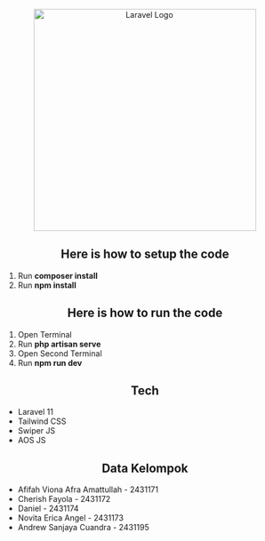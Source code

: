 <p align="center"><a href="https://laravel.com" target="_blank"><img src="https://raw.githubusercontent.com/laravel/art/master/logo-lockup/5%20SVG/2%20CMYK/1%20Full%20Color/laravel-logolockup-cmyk-red.svg" width="400" alt="Laravel Logo"></a></p>

<h2 align="center">Here is how to setup the code</h2>

<p>
    <ol>
        <li>Run <b>composer install</b></li>
        <li>Run <b>npm install</b></li>
    </ol>
</p>

<h2 align="center">Here is how to run the code</h2>

<p>
    <ol>
        <li>Open Terminal</li>
        <li>Run <b>php artisan serve</b></li>
        <li>Open Second Terminal</li>
        <li>Run <b>npm run dev</b></li>
    </ol>
</p>

<h2 align="center">Tech</h2>

<p>
    <ul>
        <li>Laravel 11</li>
        <li>Tailwind CSS</b></li>
        <li>Swiper JS</li>
        <li>AOS JS</li>
    </ul>
</p>

<h2 align="center">Data Kelompok</h2>

<p>
    <ul>
        <li>Afifah Viona Afra Amattullah - 2431171</li>
        <li>Cherish Fayola - 2431172</li>
        <li>Daniel - 2431174</li>
        <li>Novita Erica Angel - 2431173</li>
        <li>Andrew Sanjaya Cuandra - 2431195</li>
    </ul>
</p>